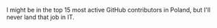 I might be in the top 15 most active GitHub contributors in Poland, but I'll never land that job in IT.

